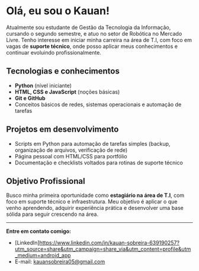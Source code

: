 # Olá, eu sou o Kauan!

Atualmente sou estudante de Gestão da Tecnologia da Informação, cursando o segundo semestre, e atuo no setor de Robótica no Mercado Livre. Tenho interesse em iniciar minha carreira na área de T.I, com foco em vagas de **suporte técnico**, onde posso aplicar meus conhecimentos e continuar evoluindo profissionalmente.

## Tecnologias e conhecimentos

- **Python** (nível iniciante)
- **HTML, CSS e JavaScript** (noções básicas)
- **Git e GitHub**
- Conceitos básicos de redes, sistemas operacionais e automação de tarefas

## Projetos em desenvolvimento

- Scripts em Python para automação de tarefas simples (backup, organização de arquivos, verificação de rede)
- Página pessoal com HTML/CSS para portfólio
- Documentação e checklists voltados para rotinas de suporte técnico

## Objetivo Profissional

Busco minha primeira oportunidade como **estagiário na área de T.I**, com foco em suporte técnico e infraestrutura. Meu objetivo é aplicar o que venho aprendendo, adquirir experiência prática e desenvolver uma base sólida para seguir crescendo na área.

---

**Entre em contato comigo:**

- [LinkedIn]https://www.linkedin.com/in/kauan-sobreira-639190257?utm_source=share&utm_campaign=share_via&utm_content=profile&utm_medium=android_app
- E-mail: kauansobreira05@gmail.com